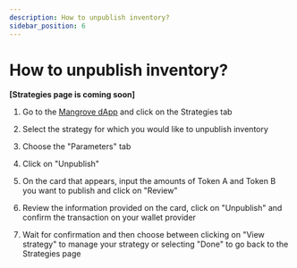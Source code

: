 ```yaml
---
description: How to unpublish inventory?
sidebar_position: 6
---
```



# How to unpublish inventory?

**[Strategies page is coming soon]**

1. Go to the [Mangrove dApp](https://app.mangrove.exchange/) and click on the Strategies tab

2. Select the strategy for which you would like to unpublish inventory

3. Choose the "Parameters" tab

4. Click on "Unpublish"

5. On the card that appears, input the amounts of Token A and Token B you want to publish and click on "Review"

6. Review the information provided on the card, click on "Unpublish" and confirm the transaction on your wallet provider

7. Wait for confirmation and then choose between clicking on "View strategy" to manage your strategy or selecting "Done" to go back to the Strategies page
